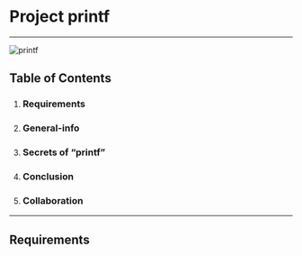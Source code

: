 # Project printf
***
![printf](https://user-images.githubusercontent.com/98335124/160219522-1e97e727-4926-42f6-8e48-3835835c0dec.jpg)

## Table of Contents
1. ### Requirements
2. ### General-info
3. ### Secrets of “printf”
4. ### Conclusion
5. ### Collaboration

***
## Requirements

